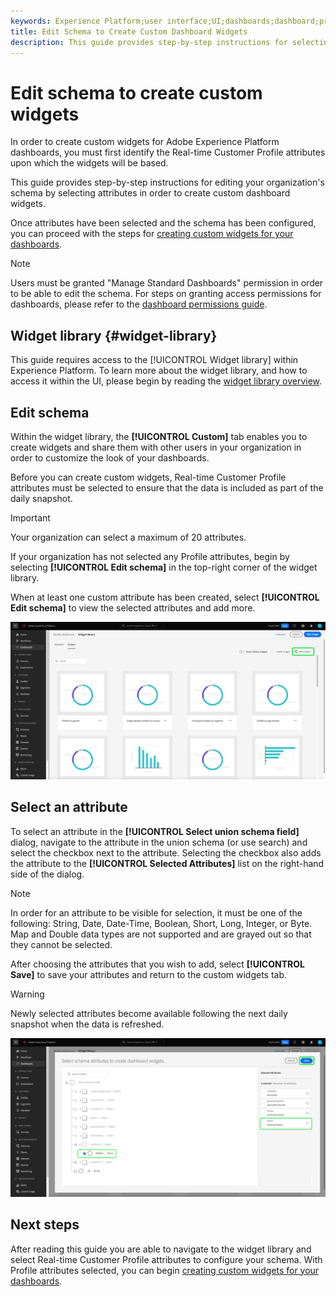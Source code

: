 ```yaml
---
keywords: Experience Platform;user interface;UI;dashboards;dashboard;profiles;segments;destinations;license usage
title: Edit Schema to Create Custom Dashboard Widgets
description: This guide provides step-by-step instructions for selecting attributes and configuring your organization's schema in order to create custom widgets for Adobe Experience Platform dashboards. 
---
```

# Edit schema to create custom widgets

In order to create custom widgets for Adobe Experience Platform dashboards, you must first identify the Real-time Customer Profile attributes upon which the widgets will be based.

This guide provides step-by-step instructions for editing your organization's schema by selecting attributes in order to create custom dashboard widgets.

Once attributes have been selected and the schema has been configured, you can proceed with the steps for [creating custom widgets for your dashboards](custom-widgets.md).

>[!NOTE]
>
>Users must be granted "Manage Standard Dashboards" permission in order to be able to edit the schema. For steps on granting access permissions for dashboards, please refer to the [dashboard permissions guide](../permissions.md).

## Widget library {#widget-library}

This guide requires access to the [!UICONTROL Widget library] within Experience Platform. To learn more about the widget library, and how to access it within the UI, please begin by reading the [widget library overview](widget-library.md).

## Edit schema

Within the widget library, the **[!UICONTROL Custom]** tab enables you to create widgets and share them with other users in your organization in order to customize the look of your dashboards. 

Before you can create custom widgets, Real-time Customer Profile attributes must be selected to ensure that the data is included as part of the daily snapshot. 

>[!IMPORTANT]
>
>Your organization can select a maximum of 20 attributes. 

If your organization has not selected any Profile attributes, begin by selecting **[!UICONTROL Edit schema]** in the top-right corner of the widget library.

When at least one custom attribute has been created, select **[!UICONTROL Edit schema]** to view the selected attributes and add more.

![](../images/customization/edit-schema.png)

## Select an attribute

To select an attribute in the **[!UICONTROL Select union schema field]** dialog, navigate to the attribute in the union schema (or use search) and select the checkbox next to the attribute. Selecting the checkbox also adds the attribute to the **[!UICONTROL Selected Attributes]** list on the right-hand side of the dialog. 

>[!NOTE]
>
>In order for an attribute to be visible for selection, it must be one of the following: String, Date, Date-Time, Boolean, Short, Long, Integer, or Byte. Map and Double data types are not supported and are grayed out so that they cannot be selected.

After choosing the attributes that you wish to add, select **[!UICONTROL Save]** to save your attributes and return to the custom widgets tab.

>[!WARNING]
>Newly selected attributes become available following the next daily snapshot when the data is refreshed.

![](../images/customization/select-attribute.png)

## Next steps

After reading this guide you are able to navigate to the widget library and select Real-time Customer Profile attributes to configure your schema. With Profile attributes selected, you can begin [creating custom widgets for your dashboards](custom-widgets.md).